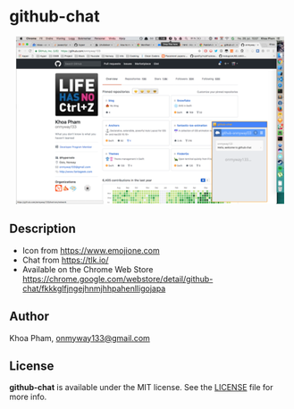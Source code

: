 # github-chat

<div align = "center">
<img src="banner.png" width="480" height="300" />
<br />
</div>

## Description

- Icon from https://www.emojione.com
- Chat from https://tlk.io/
- Available on the Chrome Web Store https://chrome.google.com/webstore/detail/github-chat/fkkkglfjngejhnmjhhpahenlligojapa

## Author

Khoa Pham, onmyway133@gmail.com

## License

**github-chat** is available under the MIT license. See the [LICENSE](https://github.com/onmyway133/github-chat/blob/master/LICENSE.md) file for more info.